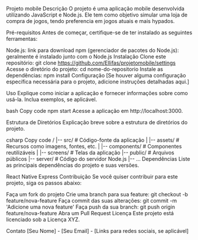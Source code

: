 Projeto mobile
Descrição
O projeto é uma aplicação mobile desenvolvida utilizando JavaScript e Node.js. Ele tem como objetivo simular uma loja de compra de jogos, tendo preferencia em jogos atuais e mais hypados.

Pré-requisitos
Antes de começar, certifique-se de ter instalado as seguintes ferramentas:

Node.js: link para download
npm (gerenciador de pacotes do Node.js): geralmente é instalado junto com o Node.js
Instalação
Clone este repositório: git clone https://github.com/Ellifas/projetomobile/settings
Acesse o diretório do projeto: cd nome-do-repositorio
Instale as dependências: npm install
Configuração
[Se houver alguma configuração específica necessária para o projeto, adicione instruções detalhadas aqui.]

Uso
Explique como iniciar a aplicação e fornecer informações sobre como usá-la. Inclua exemplos, se aplicável.

bash
Copy code
npm start
Acesse a aplicação em http://localhost:3000.

Estrutura de Diretórios
Explicação breve sobre a estrutura de diretórios do projeto.

csharp
Copy code
/
|-- src/            # Código-fonte da aplicação
|   |-- assets/     # Recursos como imagens, fontes, etc.
|   |-- components/ # Componentes reutilizáveis
|   |-- screens/    # Telas da aplicação
|-- public/         # Arquivos públicos
|-- server/         # Código do servidor Node.js
|-- ...
Dependências
Liste as principais dependências do projeto e suas versões.

React Native
Express
Contribuição
Se você quiser contribuir para este projeto, siga os passos abaixo:

Faça um fork do projeto
Crie uma branch para sua feature: git checkout -b feature/nova-feature
Faça commit das suas alterações: git commit -m 'Adicione uma nova feature'
Faça push da sua branch: git push origin feature/nova-feature
Abra um Pull Request
Licença
Este projeto está licenciado sob a Licença XYZ.

Contato
[Seu Nome] - [Seu Email] - [Links para redes sociais, se aplicável]
